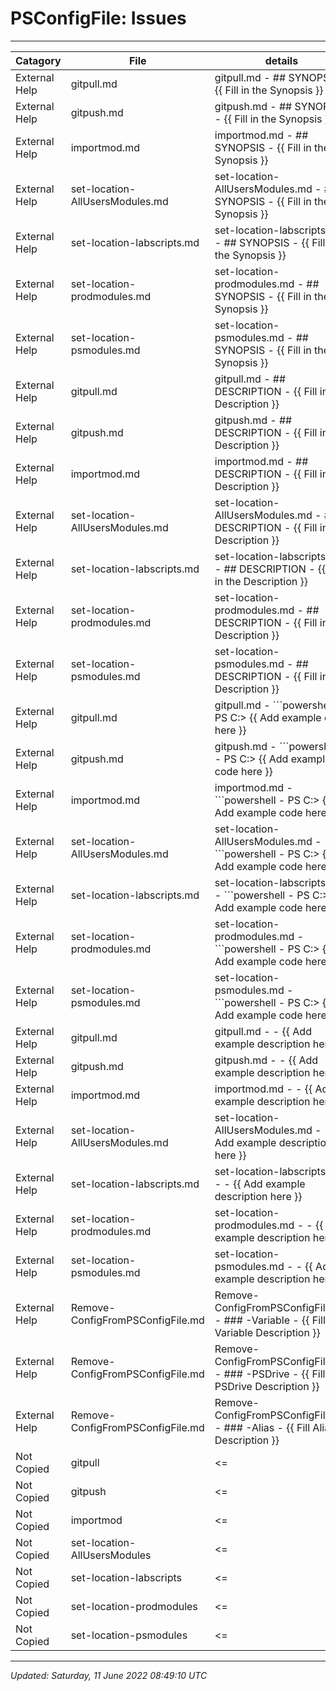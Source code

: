 ﻿# PSConfigFile: Issues

---

| Catagory      | File                             | details                                                                               |
| ------------- | -------------------------------- | ------------------------------------------------------------------------------------- |
| External Help | gitpull.md                       | gitpull.md - ## SYNOPSIS - {{ Fill in the Synopsis }}                                 |
| External Help | gitpush.md                       | gitpush.md - ## SYNOPSIS - {{ Fill in the Synopsis }}                                 |
| External Help | importmod.md                     | importmod.md - ## SYNOPSIS - {{ Fill in the Synopsis }}                               |
| External Help | set-location-AllUsersModules.md  | set-location-AllUsersModules.md - ## SYNOPSIS - {{ Fill in the Synopsis }}            |
| External Help | set-location-labscripts.md       | set-location-labscripts.md - ## SYNOPSIS - {{ Fill in the Synopsis }}                 |
| External Help | set-location-prodmodules.md      | set-location-prodmodules.md - ## SYNOPSIS - {{ Fill in the Synopsis }}                |
| External Help | set-location-psmodules.md        | set-location-psmodules.md - ## SYNOPSIS - {{ Fill in the Synopsis }}                  |
| External Help | gitpull.md                       | gitpull.md - ## DESCRIPTION - {{ Fill in the Description }}                           |
| External Help | gitpush.md                       | gitpush.md - ## DESCRIPTION - {{ Fill in the Description }}                           |
| External Help | importmod.md                     | importmod.md - ## DESCRIPTION - {{ Fill in the Description }}                         |
| External Help | set-location-AllUsersModules.md  | set-location-AllUsersModules.md - ## DESCRIPTION - {{ Fill in the Description }}      |
| External Help | set-location-labscripts.md       | set-location-labscripts.md - ## DESCRIPTION - {{ Fill in the Description }}           |
| External Help | set-location-prodmodules.md      | set-location-prodmodules.md - ## DESCRIPTION - {{ Fill in the Description }}          |
| External Help | set-location-psmodules.md        | set-location-psmodules.md - ## DESCRIPTION - {{ Fill in the Description }}            |
| External Help | gitpull.md                       | gitpull.md - ```powershell - PS C:\> {{ Add example code here }}                      |
| External Help | gitpush.md                       | gitpush.md - ```powershell - PS C:\> {{ Add example code here }}                      |
| External Help | importmod.md                     | importmod.md - ```powershell - PS C:\> {{ Add example code here }}                    |
| External Help | set-location-AllUsersModules.md  | set-location-AllUsersModules.md - ```powershell - PS C:\> {{ Add example code here }} |
| External Help | set-location-labscripts.md       | set-location-labscripts.md - ```powershell - PS C:\> {{ Add example code here }}      |
| External Help | set-location-prodmodules.md      | set-location-prodmodules.md - ```powershell - PS C:\> {{ Add example code here }}     |
| External Help | set-location-psmodules.md        | set-location-psmodules.md - ```powershell - PS C:\> {{ Add example code here }}       |
| External Help | gitpull.md                       | gitpull.md -  - {{ Add example description here }}                                    |
| External Help | gitpush.md                       | gitpush.md -  - {{ Add example description here }}                                    |
| External Help | importmod.md                     | importmod.md -  - {{ Add example description here }}                                  |
| External Help | set-location-AllUsersModules.md  | set-location-AllUsersModules.md -  - {{ Add example description here }}               |
| External Help | set-location-labscripts.md       | set-location-labscripts.md -  - {{ Add example description here }}                    |
| External Help | set-location-prodmodules.md      | set-location-prodmodules.md -  - {{ Add example description here }}                   |
| External Help | set-location-psmodules.md        | set-location-psmodules.md -  - {{ Add example description here }}                     |
| External Help | Remove-ConfigFromPSConfigFile.md | Remove-ConfigFromPSConfigFile.md - ### -Variable - {{ Fill Variable Description }}    |
| External Help | Remove-ConfigFromPSConfigFile.md | Remove-ConfigFromPSConfigFile.md - ### -PSDrive - {{ Fill PSDrive Description }}      |
| External Help | Remove-ConfigFromPSConfigFile.md | Remove-ConfigFromPSConfigFile.md - ### -Alias - {{ Fill Alias Description }}          |
| Not Copied    | gitpull                          | <=                                                                                    |
| Not Copied    | gitpush                          | <=                                                                                    |
| Not Copied    | importmod                        | <=                                                                                    |
| Not Copied    | set-location-AllUsersModules     | <=                                                                                    |
| Not Copied    | set-location-labscripts          | <=                                                                                    |
| Not Copied    | set-location-prodmodules         | <=                                                                                    |
| Not Copied    | set-location-psmodules           | <=                                                                                    |

---

*Updated: Saturday, 11 June 2022 08:49:10 UTC*
